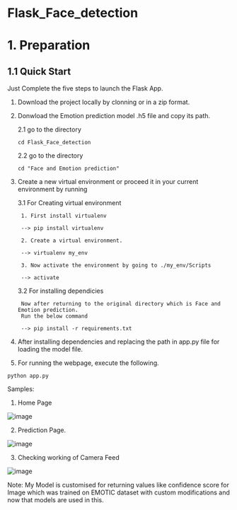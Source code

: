 # Flask_Face_detection

# 1. Preparation

## 1.1 Quick Start

Just Complete the five steps to launch the Flask App.

1. Download the project locally by clonning or in a zip format.

2. Donwload the Emotion prediction model .h5 file and copy its path.
    
    2.1 go to the directory
    ```
    cd Flask_Face_detection
    ```
    
    2.2 go to the directory
    ```
    cd "Face and Emotion prediction"
    ```

3. Create a new virtual environment or proceed it in your current environment by running 

    3.1 For Creating virtual environment
        
        1. First install virtualenv
        
        --> pip install virtualenv
        
        2. Create a virtual environment.
        
        --> virtualenv my_env
        
        3. Now activate the environment by going to ./my_env/Scripts
 
        --> activate
    
    3.2 For installing dependicies
        
        Now after returning to the original directory which is Face and Emotion prediction.
        Run the below command
        
        --> pip install -r requirements.txt
        
4. After installing dependencies and replacing the path in app.py file for loading the model file.

5. For running the webpage, execute the following.

```
python app.py

```
Samples:
1. Home Page

![image](https://github.com/karrtik159/Flask_Face_detection/assets/65113086/427a8923-2501-4330-b5ea-81117d214701)

2. Prediction Page.

![image](https://github.com/karrtik159/Flask_Face_detection/assets/65113086/06aa59cd-9f90-46af-a22e-afe240b14296)


3. Checking working of Camera Feed

![image](https://github.com/karrtik159/Flask_Face_detection/assets/65113086/a7fc1e3a-6bae-47bc-8058-a719f7e50421)


Note:
My Model is customised for returning values like confidence score for Image which was trained on EMOTIC dataset with custom modifications and now that models are used in this.

